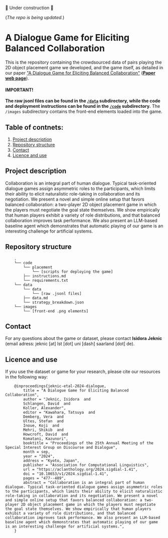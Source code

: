 🚧  Under construction 🚧

(*The repo is being updated.*)

# A Dialogue Game for Eliciting Balanced Collaboration

This is the repository containing the crowdsourced data of pairs playing the 2D object placement game we developed, and the game itself, as detailed in our paper ["A Dialogue Game for Eliciting Balanced Collaboration"]((https://aclanthology.org/2024.sigdial-1.41/)) ([**Paper web page**](https://coli-saar.github.io/balancedcollab)). 

#### IMPORTANT!

**The raw jsonl files can be found in the [```/data```](https://github.com/coli-saar/placement-game/tree/main/data) subdirectory, while the code and deployment instructions can be found in the [```/code```](https://github.com/coli-saar/placement-game/tree/main/code) subdirectory.**  The ```/images``` subdirectory contains the front-end elements loaded into the game.

## Table of contnets:

1. [Project description](#project-description) 
2. [Repository structure](#repository-structure)
3. [Contact](#contact)
4. [Licence and use](#licence-and-use)


## Project description

Collaboration is an integral part of human dialogue. Typical task-oriented dialogue games assign asymmetric roles to the participants, which limits their ability to elicit naturalistic role-taking in collaboration and its negotiation. We present a novel and simple online setup that favors balanced collaboration: a two-player 2D object placement game in which the players must negotiate the goal state themselves. We show empirically that human players exhibit a variety of role distributions, and that balanced collaboration improves task performance. We also present an LLM-based baseline agent which demonstrates that automatic playing of our game is an interesting challenge for artificial systems.

## Repository structure

        .
        └── code
            └── placement 
                └── [scripts for deploying the game]
            ├── instructions.md
            └── requirements.txt
        └── data
            └── data
                └── [raw .jsonl files]
            ├── data.md
            └── strategy_breakdown.json
        └── images
            └── [front-end .png elements]

## Contact

For any questions about the game or dataset, please contact **Isidora Jeknic** (email adress: jeknic [at] lst [dot] uni [dash] saarland [dot] de).


## Licence and use

If you use the dataset or game for your research, please cite our resources in the following way:

        @inproceedings{jeknic-etal-2024-dialogue,
            title = "A Dialogue Game for Eliciting Balanced Collaboration",
            author = "Jeknic, Isidora  and
            Schlangen, David  and
            Koller, Alexander",
            editor = "Kawahara, Tatsuya  and
            Demberg, Vera  and
            Ultes, Stefan  and
            Inoue, Koji  and
            Mehri, Shikib  and
            Howcroft, David  and
            Komatani, Kazunori",
            booktitle = "Proceedings of the 25th Annual Meeting of the Special Interest Group on Discourse and Dialogue",
            month = sep,
            year = "2024",
            address = "Kyoto, Japan",
            publisher = "Association for Computational Linguistics",
            url = "https://aclanthology.org/2024.sigdial-1.41",
            doi = "10.18653/v1/2024.sigdial-1.41",
            pages = "477--489",
            abstract = "Collaboration is an integral part of human dialogue. Typical task-oriented dialogue games assign asymmetric roles to the participants, which limits their ability to elicit naturalistic role-taking in collaboration and its negotiation. We present a novel and simple online setup that favors balanced collaboration: a two-player 2D object placement game in which the players must negotiate the goal state themselves. We show empirically that human players exhibit a variety of role distributions, and that balanced collaboration improves task performance. We also present an LLM-based baseline agent which demonstrates that automatic playing of our game is an interesting challenge for artificial systems.",
        }


